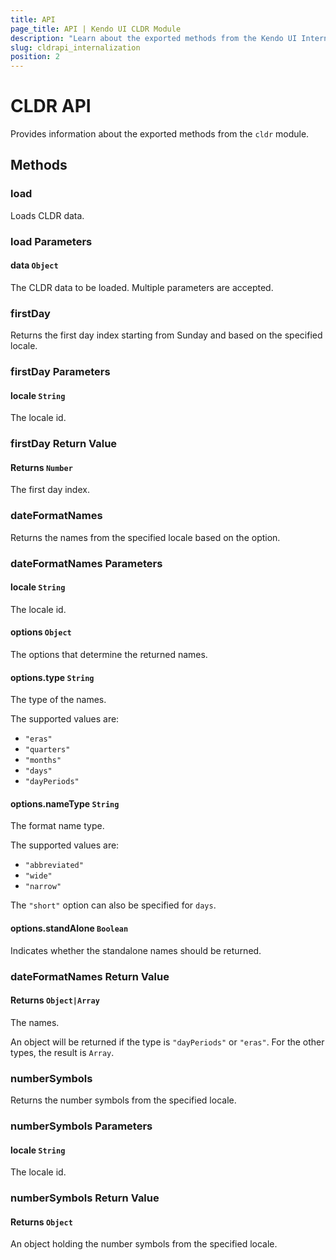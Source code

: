 ```yaml
---
title: API
page_title: API | Kendo UI CLDR Module
description: "Learn about the exported methods from the Kendo UI Internationalization CLDR module."
slug: cldrapi_internalization
position: 2
---
```


# CLDR API

Provides information about the exported methods from the `cldr` module.

## Methods

### load

Loads CLDR data.

### load Parameters

#### data `Object`

The CLDR data to be loaded. Multiple parameters are accepted.

### firstDay

Returns the first day index starting from Sunday and based on the specified locale.

### firstDay Parameters

#### locale `String`

The locale id.

### firstDay Return Value

#### Returns `Number`

The first day index.

### dateFormatNames

Returns the names from the specified locale based on the option.

### dateFormatNames Parameters

#### locale `String`

The locale id.

#### options `Object`

The options that determine the returned names.

#### options.type `String`

The type of the names.

The supported values are:
* `"eras"`
* `"quarters"`
* `"months"`
* `"days"`
* `"dayPeriods"`

#### options.nameType `String`

The format name type.

The supported values are:
* `"abbreviated"`
* `"wide"`
* `"narrow"`

The `"short"` option can also be specified for `days`.

#### options.standAlone `Boolean`

Indicates whether the standalone names should be returned.

### dateFormatNames Return Value

#### Returns `Object|Array`

The names.

An object will be returned if the type is `"dayPeriods"` or `"eras"`. For the other types, the result is `Array`.

### numberSymbols

Returns the number symbols from the specified locale.

### numberSymbols Parameters

#### locale `String`

The locale id.

### numberSymbols Return Value

#### Returns `Object`

An object holding the number symbols from the specified locale.
